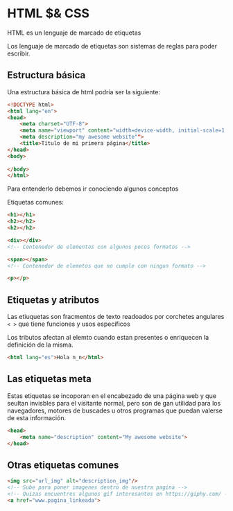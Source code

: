 # HTML $& CSS

HTML es un lenguaje de marcado de etiquetas

Los lenguaje de marcado de etiquetas son sistemas de reglas para poder escribir.

## Estructura básica

Una estructura básica de html podría ser la siguiente:

```html
<!DOCTYPE html>
<html lang="en">
<head>
    <meta charset="UTF-8">
    <meta name="viewport" content="width=device-width, initial-scale=1.0">
    <meta description="my awesome website"">
    <title>Título de mi primera página</title>
</head>
<body>
    
</body>
</html>
```
Para entenderlo debemos ir conociendo algunos conceptos

Etiquetas comunes:

```html
<h1></h1>
<h2></h2>
<h2></h2>

<div></div>
<!-- Contenedor de elementos con algunos pocos formatos -->

<span></span>
<!-- Contenedor de elemntos que no cumple con ningun formato -->

<p></p>
```

## Etiquetas y atributos

Las etiuquetas son fracmentos de texto readoados por corchetes angulares ```< >``` que tiene funciones y usos específicos

Los tributos afectan al elemto cuando estan presentes o enriquecen la definición de la misma.

```html
<html lang="es">Hola n_n</html>
```

## Las etiquetas meta 

Estas etiquetas se incoporan en el encabezado de una página web y que seultan invisbles para el visitante normal, pero son de gan utilidad para los navegadores, motores de buscades u otros programas que puedan valerse de esta información.

```html
<head>
    <meta name="description" content="My awesome website">
</head>
```

## Otras etiquetas comunes
```html
<img src="url_img" alt="description_img"/>
<!-- Sube para poner imagenes dentro de nuestra pagina -->
<!-- Quizas encuentres algunos gif interesantes en https://giphy.com/ -->
<a href="www.pagina_linkeada">
```
